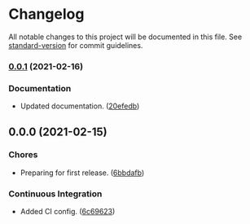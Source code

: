 # Changelog

All notable changes to this project will be documented in this file. See [standard-version](https://github.com/conventional-changelog/standard-version) for commit guidelines.

### [0.0.1](https://github.com/Anadian/concise-buffer/compare/v0.0.0...v0.0.1) (2021-02-16)


### Documentation

* Updated documentation. ([20efedb](https://github.com/Anadian/concise-buffer/commit/20efedbb367861811f46761939237d019347b539))

## 0.0.0 (2021-02-15)


### Chores

* Preparing for first release. ([6bbdafb](https://github.com/Anadian/concise-buffer/commit/6bbdafbcb66bcce0a190934866957d9bdbb7db25))


### Continuous Integration

* Added CI config. ([6c69623](https://github.com/Anadian/concise-buffer/commit/6c6962359dd36c850a635bfa5eff6b066d480574))
